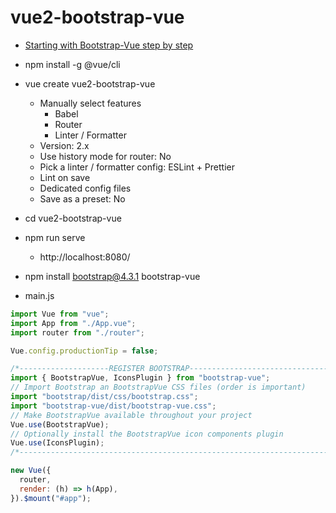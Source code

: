 # vue2-bootstrap-vue

- [Starting with Bootstrap-Vue step by step](https://www.ma-no.org/en/programming/javascript/starting-with-bootstrap-vue-step-by-step)

- npm install -g @vue/cli
- vue create vue2-bootstrap-vue
  - Manually select features
    - Babel
    - Router
    - Linter / Formatter
  - Version: 2.x
  - Use history mode for router: No
  - Pick a linter / formatter config: ESLint + Prettier
  - Lint on save
  - Dedicated config files
  - Save as a preset: No
- cd vue2-bootstrap-vue
- npm run serve
  - http://localhost:8080/
- npm install bootstrap@4.3.1 bootstrap-vue

- main.js
```js
import Vue from "vue";
import App from "./App.vue";
import router from "./router";

Vue.config.productionTip = false;

/*--------------------REGISTER BOOTSTRAP---------------------------------*/
import { BootstrapVue, IconsPlugin } from "bootstrap-vue";
// Import Bootstrap an BootstrapVue CSS files (order is important)
import "bootstrap/dist/css/bootstrap.css";
import "bootstrap-vue/dist/bootstrap-vue.css";
// Make BootstrapVue available throughout your project
Vue.use(BootstrapVue);
// Optionally install the BootstrapVue icon components plugin
Vue.use(IconsPlugin);
/*-----------------------------------------------------------------------*/

new Vue({
  router,
  render: (h) => h(App),
}).$mount("#app");
```
